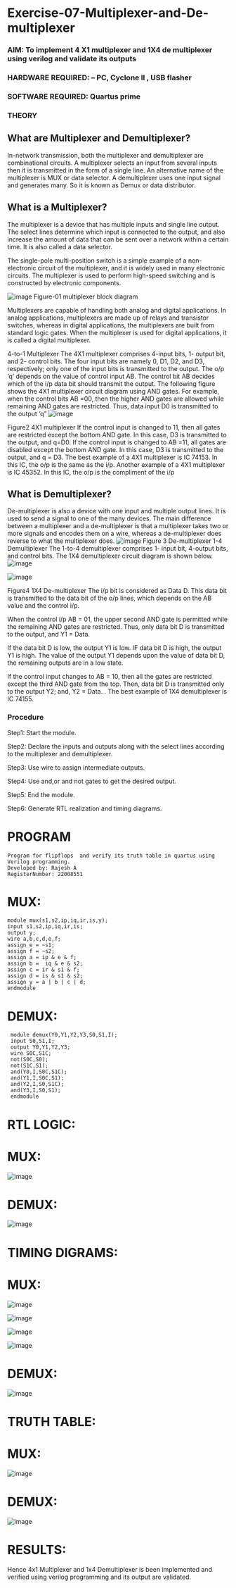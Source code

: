 # Exercise-07-Multiplexer-and-De-multiplexer
### AIM: To implement 4 X1 multiplexer and 1X4 de multiplexer using verilog and validate its outputs
### HARDWARE REQUIRED:  – PC, Cyclone II , USB flasher
### SOFTWARE REQUIRED:   Quartus prime
### THEORY 

## What are Multiplexer and Demultiplexer?
In-network transmission, both the multiplexer and demultiplexer are combinational circuits. A multiplexer selects an input from several inputs then it is transmitted in the form of a single line. An alternative name of the multiplexer is MUX or data selector. A demultiplexer uses one input signal and generates many. So it is known as Demux or data distributor.

## What is a Multiplexer?
The multiplexer is a device that has multiple inputs and single line output. The select lines determine which input is connected to the output, and also increase the amount of data that can be sent over a network within a certain time. It is also called a data selector.

The single-pole multi-position switch is a simple example of a non-electronic circuit of the multiplexer, and it is widely used in many electronic circuits. The multiplexer is used to perform high-speed switching and is constructed by electronic components.

![image](https://user-images.githubusercontent.com/36288975/170912485-73c395c7-23c0-4e78-a53d-a2f0d07d9662.png)
          Figure-01 multiplexer block diagram 

Multiplexers are capable of handling both analog and digital applications. In analog applications, multiplexers are made up of relays and transistor switches, whereas in digital applications, the multiplexers are built from standard logic gates. When the multiplexer is used for digital applications, it is called a digital multiplexer.

4-to-1 Multiplexer
The 4X1 multiplexer comprises 4-input bits, 1- output bit, and 2- control bits. The four input bits are namely 0, D1, D2, and D3, respectively; only one of the input bits is transmitted to the output. The o/p ‘q’ depends on the value of control input AB. The control bit AB decides which of the i/p data bit should transmit the output. The following figure shows the 4X1 multiplexer circuit diagram using AND gates. For example, when the control bits AB =00, then the higher AND gates are allowed while remaining AND gates are restricted. Thus, data input D0 is transmitted to the output ‘q”
![image](https://user-images.githubusercontent.com/36288975/170912568-3598c60a-5035-41f3-b0c4-ccedba13aca5.png)


Figure2 4X1 multiplexer 
If the control input is changed to 11, then all gates are restricted except the bottom AND gate. In this case, D3 is transmitted to the output, and q=D0. If the control input is changed to AB =11, all gates are disabled except the bottom AND gate. In this case, D3 is transmitted to the output, and q = D3. The best example of a 4X1 multiplexer is IC 74153. In this IC, the o/p is the same as the i/p. Another example of a 4X1 multiplexer is IC 45352. In this IC, the o/p is the compliment of the i/p


## What is Demultiplexer?
De-multiplexer is also a device with one input and multiple output lines. It is used to send a signal to one of the many devices. The main difference between a multiplexer and a de-multiplexer is that a multiplexer takes two or more signals and encodes them on a wire, whereas a de-multiplexer does reverse to what the multiplexer does.
![image](https://user-images.githubusercontent.com/36288975/170912606-a30e4b74-1726-4430-b245-2c3c3d9c232d.png)
Figure 3 De-multiplexer 
1-4 Demultiplexer
The 1-to-4 demultiplexer comprises 1- input bit, 4-output bits, and control bits. The 1X4 demultiplexer circuit diagram is shown below.![image](https://user-images.githubusercontent.com/36288975/170912683-00fb746a-1d45-4023-91d1-3a70b841073c.png)

![image](https://user-images.githubusercontent.com/36288975/170912741-7cbd52af-7e0d-4be3-b5c6-6fb9c4eca7c9.png)

Figure4 1X4 De-multiplexer 
The i/p bit is considered as Data D. This data bit is transmitted to the data bit of the o/p lines, which depends on the AB value and the control i/p.

When the control i/p AB = 01, the upper second AND gate is permitted while the remaining AND gates are restricted. Thus, only data bit D is transmitted to the output, and Y1 = Data.

If the data bit D is low, the output Y1 is low. IF data bit D is high, the output Y1 is high. The value of the output Y1 depends upon the value of data bit D, the remaining outputs are in a low state.

If the control input changes to AB = 10, then all the gates are restricted except the third AND gate from the top. Then, data bit D is transmitted only to the output Y2; and, Y2 = Data. . The best example of 1X4 demultiplexer is IC 74155.

 
 
### Procedure
Step1: Start the module.

Step2: Declare the inputs and outputs along with the select lines according to the multiplexer and demultiplexer.

Step3: Use wire to assign intermediate outputs.

Step4: Use and,or and not gates to get the desired output.

Step5: End the module.

Step6: Generate RTL realization and timing diagrams.

# PROGRAM
```
Program for flipflops  and verify its truth table in quartus using Verilog programming.
Developed by: Rajesh A
RegisterNumber: 22008551
```
# MUX:
 ```
 module mux(s1,s2,ip,iq,ir,is,y);
 input s1,s2,ip,iq,ir,is;
 output y;
 wire a,b,c,d,e,f;
 assign e = ~s1;
 assign f = ~s2;
 assign a = ip & e & f;
 assign b =  iq & e & s2;
 assign c = ir & s1 & f;
 assign d = is & s1 & s2;
 assign y = a | b | c | d;
 endmodule
 ```
# DEMUX:
```
 module demux(Y0,Y1,Y2,Y3,S0,S1,I);
 input S0,S1,I;
 output Y0,Y1,Y2,Y3;
 wire S0C,S1C;
 not(S0C,S0);
 not(S1C,S1);
 and(Y0,I,S0C,S1C);
 and(Y1,I,S0C,S1);
 and(Y2,I,S0,S1C);
 and(Y3,I,S0,S1);
 endmodule
 ```
# RTL LOGIC:
# MUX:
![image](https://user-images.githubusercontent.com/118924713/214891567-ca04aeda-4cbb-4683-8515-cac16040029d.png)


# DEMUX:
![image](https://user-images.githubusercontent.com/118924713/214891627-213f26e7-976f-4fc4-a100-fd53c05c04a6.png)


# TIMING DIGRAMS:
# MUX:
![image](https://user-images.githubusercontent.com/118924713/214891709-0c3eee5e-57a1-41c4-a546-4d0a1528ff4e.png)

![image](https://user-images.githubusercontent.com/118924713/214891751-be736581-c609-45d5-92bc-4416b3fc1ff8.png)

![image](https://user-images.githubusercontent.com/118924713/214891794-9da0b340-d0e9-479a-a7ba-8353f1827d1e.png)

![image](https://user-images.githubusercontent.com/118924713/214891882-8b26749f-1e1b-4d56-a376-df758ef1fa0f.png)


# DEMUX:
![image](https://user-images.githubusercontent.com/118924713/214891976-230ca99f-1ce4-4543-9455-5040401cafe8.png)



# TRUTH TABLE:
# MUX:
![image](https://user-images.githubusercontent.com/118924713/214892027-ef9a73d2-2b88-4774-be29-f04a89335e0a.png)

# DEMUX:
![image](https://user-images.githubusercontent.com/118924713/214892083-14cab24b-b27b-4bd2-98fb-52b0a26f3748.png)


# RESULTS:
Hence 4x1 Multiplexer and 1x4 Demultiplexer is been implemented and verified using verilog programming and its output are validated.
